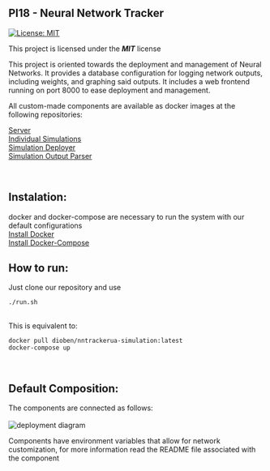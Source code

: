 ## PI18 - Neural Network Tracker

[![License: MIT](https://img.shields.io/badge/License-MIT-blue.svg)](https://opensource.org/licenses/MIT) 

This project is licensed under the ***MIT*** license


This project is oriented towards the deployment and management of Neural Networks.
It provides a database configuration for logging network outputs, including weights, and graphing said outputs.
It includes a web frontend running on port 8000 to ease deployment and management.

All custom-made components are available as docker images at the following repositories: <br>

[Server](https://hub.docker.com/repository/docker/dioben/nntrackerua-server)<br>
[Individual Simulations](https://hub.docker.com/repository/docker/dioben/nntrackerua-simulation)<br>
[Simulation Deployer](https://hub.docker.com/repository/docker/dioben/nntrackerua-deployer) <br>
[Simulation Output Parser](https://hub.docker.com/repository/docker/dioben/nntrackerua-parser)

<br>

## Instalation:
docker and docker-compose are necessary to run the system with our default configurations<br>
[Install Docker](https://docs.docker.com/get-docker/)<br>
[Install Docker-Compose](https://docs.docker.com/compose/install/)

## How to run:

Just clone our repository and use

```
./run.sh
```
<br>
This is equivalent to:<br>

```
docker pull dioben/nntrackerua-simulation:latest
docker-compose up
```
<br>

## Default Composition:

The components are connected as follows: <br><br>
![deployment diagram](http://xcoa.av.it.pt/~pi202021g08/images/deploymentDiagram.png "Deployment Diagram")

Components have environment variables that allow for network customization, for more information read the README file associated with the component
